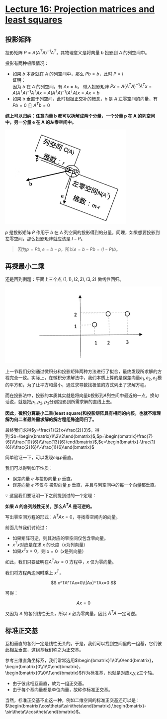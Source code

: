 # [Lecture 16: Projection matrices and least squares](https://ocw.mit.edu/courses/18-06-linear-algebra-spring-2010/resources/lecture-16-projection-matrices-and-least-squares/)

## 投影矩阵

投影矩阵 $P = A(A^TA)^{-1}A^T$，其物理意义是将向量 $b$ 投影到 $A$ 的列空间中。

投影有两种极限情况：

- 如果 $b$ 本身就在 $A$ 的列空间中，那么 $Pb = b$，此时 $P = I$\
证明：\
因为 $b$ 在 $A$ 的列空间，有 $Ax=b$。
带入投影矩阵 $Px = A(A^TA)^{-1}A^Tx=A(A^TA)^{-1}A^TAx=A(A^TA)^{-1}(A^TA)x=Ax=b$
- 如果 b 垂直于列空间，此时根据正交补的概念，b 是 $A$  左零空间的向量，有 $Pb = 0$ 且 $A^Tb = 0$

**综上可以归纳：任意向量 b 都可以拆解成两个分量，一个分量 p 在 A 的列空间中，另一分量 e 在 A 的左零空间中。**

![2023-09-25-16-19-32.png](../.assert/Linear-Algebra-MIT/Lecture16/2023-09-25-16-19-32.png)

$p$  是投影矩阵 $P$ 作用于 $b$ 在  $A$  列空间的投影得到的分量，同理，如果想要投影到左零空间，那么投影矩阵就应该是 $I−P$。

> 因为$p=Pb,e=b−p$，所以$e=b−Pb=(I−P)b$。
> 

## 再探最小二乘

还是回到例题：平面上三个点 $(1,1),(2,2),(3,2)$ 做线性回归。

![2023-09-26-12-02-09.png](../.assert/Linear-Algebra-MIT/Lecture16/2023-09-26-12-02-09.png)

上一节我们分别通过微积分和投影矩阵两种方法进行了拟合，最终发现所求解的方程完全一致。实际上，在微积分求解法中，我们本质上算的是误差向量$e_1,e_2,e_3$模的平方和，为了让平方和最小，通过求导数找极值的方式列出了求解方程。

而在投影法中，投影的本质其实就是将向量$b$投影到$A$列空间中最近的一点，换句话说，就是把$p_1,p_2,p_3$分别投影到所需求解的直线上去。

**因此，微积分算最小二乘(least square)和投影矩阵具有相同的内核，也就不难理解为何二者最终需求解的解方程组殊途同归了。**

最终我们求得$y=\frac{1}{2}x+\frac{2}{3}$，得到:$b=\begin{bmatrix}1\\2\\2\end{bmatrix}$,$p=\begin{bmatrix}\frac{7}{6}\\\frac{10}{6}\\\frac{13}{6}\end{bmatrix}$,$e=\begin{bmatrix}-\frac{1}{6}\\\frac{2}{6}\\-\frac{1}{6}\end{bmatrix}$

简单验证一下，可以发现$e$与$p$垂直。

我们可以得到如下性质：

- 误差向量 $e$ 与投影向量 $p$ 垂直。
- 误差向量 $e$ 不仅与 投影向量 $p$ 垂直，并且与列空间中的每一个向量都垂直。

<aside>
💡 这里我们要证明一下之前提到过的一个定理：

**如果 $A$ 的各列线性无关，那么$A^TA$ 是可逆的。**

 写出零空间方程的形式：$A^TAx=0$，寻找零空间内的向量。

前面几节我们讨论过：

- 如果矩阵可逆，则其对应的零空间仅包含零向量。
- $x^Tx$对应是在求 $x$ 的长度（$x$为列向量）
- 如果$x^Tx=0$，则 $x = 0$（$x$是列向量）

如此，我们只要证明在$A^TAx=0$ 方程中，$x$ 仅为零向量。

我们将方程两边同时乘上 $x^T$，

$$
x^TA^TAx=0\\(Ax)^TAx=0
$$

可得：

$$
Ax = 0
$$

又因为 $A$ 的各列线性无关，所以 $x$ 必为零向量，因此 $A^TA$ 一定可逆。

</aside>

## 标准正交基

互相垂直的各列一定是线性无关的。于是，我们可以找到空间里的一组基，它们彼此相互垂直，这组基我们称之为正交基。

参考三维直角坐标系，我们常常选用$\begin{bmatrix}1\\0\\0\end{bmatrix}，\begin{bmatrix}0\\1\\0\end{bmatrix}，\begin{bmatrix}0\\0\\1\end{bmatrix}$作为标准基，也就是对应x,y,z三个轴。

- 由于彼此相互垂直，故为一组正交基。
- 由于每个基向量都是单位向量，故称作标准正交基。

当然，标准正交基不止这一种，例如二维空间的标准正交基还可以是：$\begin{bmatrix}\cos\theta\\\sin\theta\end{bmatrix},\begin{bmatrix}-\sin\theta\\\cos\theta\end{bmatrix}$。